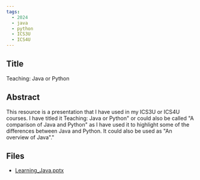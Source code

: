 ```yaml
---
tags:
  - 2024
  - java
  - python
  - ICS3U
  - ICS4U
---
```


## Title

Teaching: Java or Python

## Abstract

This resource is a presentation that I have used in my ICS3U or ICS4U courses. I have titled it Teaching: Java or Python" or could also be called "A comparison of Java and Python" as I have used it to highlight some of the differences between Java and Python. It could also be used as "An overview of Java"."

## Files

*   [Learning\_Java.pptx](https://www.russellgordon.ca/acse/cemc-cse-resources/resources/Ram_Etwaroo/Learning_Java.pptx)
